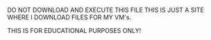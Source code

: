 DO NOT DOWNLOAD AND EXECUTE THIS FILE THIS IS JUST A SITE WHERE I DOWNLOAD FILES FOR MY VM's.

THIS IS FOR EDUCATIONAL PURPOSES ONLY!
